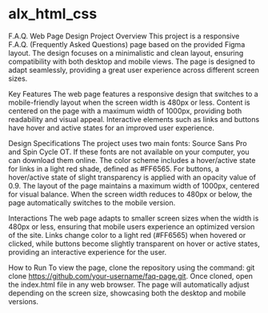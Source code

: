 # alx_html_css
F.A.Q. Web Page Design
Project Overview
This project is a responsive F.A.Q. (Frequently Asked Questions) page based on the provided Figma layout. The design focuses on a minimalistic and clean layout, ensuring compatibility with both desktop and mobile views. The page is designed to adapt seamlessly, providing a great user experience across different screen sizes.

Key Features
The web page features a responsive design that switches to a mobile-friendly layout when the screen width is 480px or less. Content is centered on the page with a maximum width of 1000px, providing both readability and visual appeal. Interactive elements such as links and buttons have hover and active states for an improved user experience.

Design Specifications
The project uses two main fonts: Source Sans Pro and Spin Cycle OT. If these fonts are not available on your computer, you can download them online. The color scheme includes a hover/active state for links in a light red shade, defined as #FF6565. For buttons, a hover/active state of slight transparency is applied with an opacity value of 0.9. The layout of the page maintains a maximum width of 1000px, centered for visual balance. When the screen width reduces to 480px or below, the page automatically switches to the mobile version.

Interactions
The web page adapts to smaller screen sizes when the width is 480px or less, ensuring that mobile users experience an optimized version of the site. Links change color to a light red (#FF6565) when hovered or clicked, while buttons become slightly transparent on hover or active states, providing an interactive experience for the user.

How to Run
To view the page, clone the repository using the command: git clone https://github.com/your-username/faq-page.git. Once cloned, open the index.html file in any web browser. The page will automatically adjust depending on the screen size, showcasing both the desktop and mobile versions.

